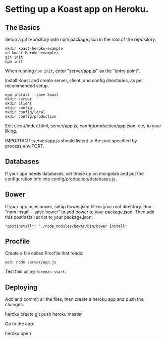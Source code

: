 # Setting up a Koast app on Heroku.

## The Basics

Setup a git repository with npm package.json in the root of the repository.

    mkdir koast-heroku-example
    cd koast-heroku-example/
    git init
    npm init

When running `npm init`, enter "server/app.js" as the "entry point".

Install Koast and create server, client, and config directories, as per
recommended setup.

    npm install --save koast
    mkdir server
    mkdir client
    mkdir config
    mkdir config/local
    mkdir config/production

Edit client/index.html, server/app.js, config/production/app.json, etc, to your
liking.

IMPORTANT: server/app.js should listent to the port specified by
process.env.PORT.

## Databases

If your app needs databases, set those up on mongolab and put the
configuration info into config/production/databases.js.

## Bower

If your app uses bower, setup bower.json file in your root directory. Run "npm
install --save bower" to add bower to your package.json. Then add this postinstall script to your package.json:

    "postinstall": "./node_modules/bower/bin/bower install"

## Procfile

Create a file called Procfile that reads:

    web: node server/app.js

Test this using `foreman start`.

## Deploying

Add and commit all the files, then create a heroku app and push the changes:

  heroku create
  git push heroku master

Go to the app:

  heroku open
